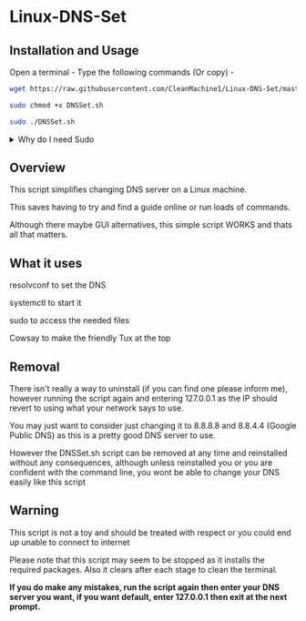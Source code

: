 # Linux-DNS-Set

## <b>Installation and Usage</b>

Open a terminal - Type the following commands (Or copy) -

```bash
wget https://raw.githubusercontent.com/CleanMachine1/Linux-DNS-Set/master/DNSSet.sh

sudo chmod +x DNSSet.sh

sudo ./DNSSet.sh

```

<details>
<summary>Why do I need Sudo</summary>
due to the files being in /etc/ they often require root access, this means this script will not work if you don't have access to sudo or root
</details>

## Overview

This script simplifies changing DNS server on a Linux machine.

This saves having to try and find a guide online or run loads of commands.

Although there maybe GUI alternatives, this simple script WORKS and thats all that matters.

## What it uses

resolvconf to set the DNS

systemctl to start it

sudo to access the needed files

Cowsay to make the friendly Tux at the top

## <b>Removal</b>

There isn't really a way to uninstall (if you can find one please inform me), however running the script again and entering 127.0.0.1 as the IP should revert to using what your network says to use.

You may just want to consider just changing it to 8.8.8.8 and 8.8.4.4 (Google Public DNS)
as this is a pretty good DNS server to use.

However the DNSSet.sh script can be removed at any time and reinstalled without any consequences, although unless reinstalled you or you are confident with the command line, you wont be able to change your DNS easily like this script

## Warning

This script is not a toy and should be treated with respect or you could end up unable to connect to internet

Please note that this script may seem to be stopped as it installs the required packages.
Also it clears after each stage to clean the terminal.

<b> If you do make any mistakes, run the script again then enter your DNS server you want, if you want default, enter 127.0.0.1 then exit at the next prompt. </b>
